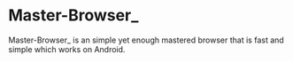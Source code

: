 # Master-Browser_
Master-Browser_ is an simple yet enough mastered browser that is fast and simple which works on Android.

